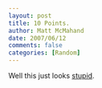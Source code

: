 ```yaml
---
layout: post
title: 10 Points.
author: Matt McMahand
date: 2007/06/12
comments: false
categories: [Random]
---
```


Well this just looks <a href="http://www.thinkgeek.com/stuff/41/wiihelm.shtml">stupid</a>.
